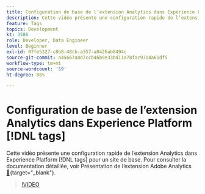 ```yaml
---
title: Configuration de base de l’extension Analytics dans Experience Platform  [!DNL tags]
description: Cette vidéo présente une configuration rapide de l’extension Analytics dans Experience Platform  [!DNL tags]  pour un site de base.
feature: Tags
topics: Development
kt: 3586
role: Developer, Data Engineer
level: Beginner
exl-id: 07fe5327-c8b8-48cb-a357-a0426ab8494c
source-git-commit: a45667a8d7ccb46b9e33bd11a78fac9714a61df5
workflow-type: tm+mt
source-wordcount: '59'
ht-degree: 86%

---
```


# Configuration de base de l’extension Analytics dans Experience Platform [!DNL tags]

Cette vidéo présente une configuration rapide de l’extension Analytics dans Experience Platform [!DNL tags] pour un site de base. Pour consulter la documentation détaillée, voir Présentation de l’extension Adobe Analytics [&#128279;](https://experienceleague.adobe.com/docs/experience-platform/tags/extensions/client/analytics/overview.html?lang=fr){target="_blank"}.

>[!VIDEO](https://video.tv.adobe.com/v/3428545/?quality=12&learn=on&captions=fre_fr)
